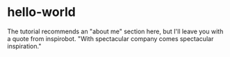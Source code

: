 # hello-world
The tutorial recommends an "about me" section here, but I'll leave you with a quote from inspirobot.
"With spectacular company comes spectacular inspiration."
